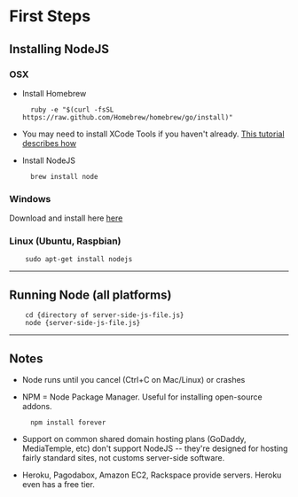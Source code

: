 First Steps
======================

Installing NodeJS
----------------------

### OSX

- Install Homebrew

		ruby -e "$(curl -fsSL https://raw.github.com/Homebrew/homebrew/go/install)"

- You may need to install XCode Tools if you haven't already. [This tutorial describes how](http://www.moncefbelyamani.com/how-to-install-xcode-homebrew-git-rvm-ruby-on-mac/)

- Install NodeJS

		brew install node

### Windows

Download and install here [here](http://nodejs.org/download/)

### Linux (Ubuntu, Raspbian)

		sudo apt-get install nodejs


----------------------

Running Node (all platforms)
----------------------

		cd {directory of server-side-js-file.js}
		node {server-side-js-file.js}

----------------------

Notes
----------------------

- Node runs until you cancel (Ctrl+C on Mac/Linux) or crashes
- NPM = Node Package Manager. Useful for installing open-source addons.
	
		npm install forever

- Support on common shared domain hosting plans (GoDaddy, MediaTemple, etc) don't support NodeJS -- they're designed for hosting fairly standard sites, not customs server-side software.
- Heroku, Pagodabox, Amazon EC2, Rackspace provide servers. Heroku even has a free tier.